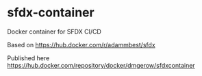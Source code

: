 # sfdx-container

Docker container for SFDX CI/CD

Based on <https://hub.docker.com/r/adammbest/sfdx>

Published here <https://hub.docker.com/repository/docker/dmgerow/sfdxcontainer>
